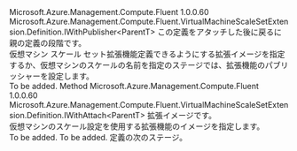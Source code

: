 <Type Name="IWithImageOrPublisher&lt;ParentT&gt;" FullName="Microsoft.Azure.Management.Compute.Fluent.VirtualMachineScaleSetExtension.Definition.IWithImageOrPublisher&lt;ParentT&gt;">
  <TypeSignature Language="C#" Value="public interface IWithImageOrPublisher&lt;ParentT&gt; : Microsoft.Azure.Management.Compute.Fluent.VirtualMachineScaleSetExtension.Definition.IWithPublisher&lt;ParentT&gt;" />
  <TypeSignature Language="ILAsm" Value=".class public interface auto ansi abstract IWithImageOrPublisher`1&lt;ParentT&gt; implements class Microsoft.Azure.Management.Compute.Fluent.VirtualMachineScaleSetExtension.Definition.IWithPublisher`1&lt;!ParentT&gt;" />
  <TypeSignature Language="DocId" Value="T:Microsoft.Azure.Management.Compute.Fluent.VirtualMachineScaleSetExtension.Definition.IWithImageOrPublisher`1" />
  <TypeSignature Language="VB.NET" Value="Public Interface IWithImageOrPublisher(Of ParentT)&#xA;Implements IWithPublisher(Of ParentT)" />
  <TypeSignature Language="F#" Value="type IWithImageOrPublisher&lt;'ParentT&gt; = interface&#xA;    interface IWithPublisher&lt;'ParentT&gt;" />
  <AssemblyInfo>
    <AssemblyName>Microsoft.Azure.Management.Compute.Fluent</AssemblyName>
    <AssemblyVersion>1.0.0.60</AssemblyVersion>
  </AssemblyInfo>
  <TypeParameters>
    <TypeParameter Name="ParentT" />
  </TypeParameters>
  <Interfaces>
    <Interface>
      <InterfaceName>Microsoft.Azure.Management.Compute.Fluent.VirtualMachineScaleSetExtension.Definition.IWithPublisher&lt;ParentT&gt;</InterfaceName>
    </Interface>
  </Interfaces>
  <Docs>
    <typeparam name="ParentT">この定義をアタッチした後に戻るに親の定義の段階です。</typeparam>
    <summary>
            仮想マシン スケール セット拡張機能定義できるようにする拡張イメージを指定するか、仮想マシンのスケールの名前を指定のステージでは、拡張機能のパブリッシャーを設定します。
            </summary>
    <remarks>To be added.</remarks>
  </Docs>
  <Members>
    <Member MemberName="WithImage">
      <MemberSignature Language="C#" Value="public Microsoft.Azure.Management.Compute.Fluent.VirtualMachineScaleSetExtension.Definition.IWithAttach&lt;ParentT&gt; WithImage (Microsoft.Azure.Management.Compute.Fluent.IVirtualMachineExtensionImage image);" />
      <MemberSignature Language="ILAsm" Value=".method public hidebysig newslot virtual instance class Microsoft.Azure.Management.Compute.Fluent.VirtualMachineScaleSetExtension.Definition.IWithAttach`1&lt;!ParentT&gt; WithImage(class Microsoft.Azure.Management.Compute.Fluent.IVirtualMachineExtensionImage image) cil managed" />
      <MemberSignature Language="DocId" Value="M:Microsoft.Azure.Management.Compute.Fluent.VirtualMachineScaleSetExtension.Definition.IWithImageOrPublisher`1.WithImage(Microsoft.Azure.Management.Compute.Fluent.IVirtualMachineExtensionImage)" />
      <MemberSignature Language="VB.NET" Value="Public Function WithImage (image As IVirtualMachineExtensionImage) As IWithAttach(Of ParentT)" />
      <MemberSignature Language="F#" Value="abstract member WithImage : Microsoft.Azure.Management.Compute.Fluent.IVirtualMachineExtensionImage -&gt; Microsoft.Azure.Management.Compute.Fluent.VirtualMachineScaleSetExtension.Definition.IWithAttach&lt;'ParentT&gt;" Usage="iWithImageOrPublisher.WithImage image" />
      <MemberType>Method</MemberType>
      <AssemblyInfo>
        <AssemblyName>Microsoft.Azure.Management.Compute.Fluent</AssemblyName>
        <AssemblyVersion>1.0.0.60</AssemblyVersion>
      </AssemblyInfo>
      <ReturnValue>
        <ReturnType>Microsoft.Azure.Management.Compute.Fluent.VirtualMachineScaleSetExtension.Definition.IWithAttach&lt;ParentT&gt;</ReturnType>
      </ReturnValue>
      <Parameters>
        <Parameter Name="image" Type="Microsoft.Azure.Management.Compute.Fluent.IVirtualMachineExtensionImage" />
      </Parameters>
      <Docs>
        <param name="image">拡張イメージです。</param>
        <summary>
            仮想マシンのスケール設定を使用する拡張機能のイメージを指定します。
            </summary>
        <returns>To be added.</returns>
        <remarks>To be added.</remarks>
        <return>定義の次のステージ。</return>
      </Docs>
    </Member>
  </Members>
</Type>